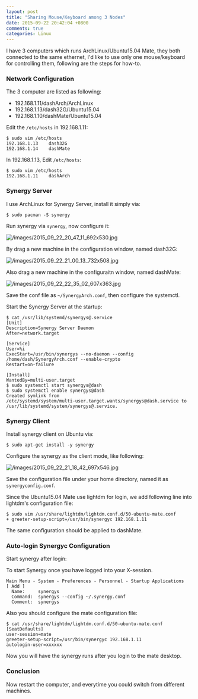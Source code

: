 ```yaml
---
layout: post
title: "Sharing Mouse/Keyboard among 3 Nodes"
date: 2015-09-22 20:42:04 +0800
comments: true
categories: Linux
---
```

I have 3 computers which runs ArchLinux/Ubuntu15.04 Mate, they both connected
to the same ethernet, I'd like to use only one mouse/keyboard for controlling
them, following are the steps for how-to.      

### Network Configuration
The 3 computer are listed as following:    
* 192.168.1.11/dashArch/ArchLinux
* 192.168.1.13/dash32G/Ubuntu15.04
* 192.168.1.10/dashMate/Ubuntu15.04

Edit the `/etc/hosts` in 192.168.1.11:    

```
$ sudo vim /etc/hosts
192.168.1.13    dash32G
192.168.1.14    dashMate
```

In 192.168.1.13, Edit `/etc/hosts`:    

```
$ sudo vim /etc/hosts
192.168.1.11    dashArch
```

### Synergy Server
I use ArchLinux for Synergy Server, install it simply via:    

```
$ sudo pacman -S synergy
```

Run synergy via `synergy`, now configure it:    

![/images/2015_09_22_20_47_11_692x530.jpg](/images/2015_09_22_20_47_11_692x530.jpg)   

By drag a new machine in the configuration window, named dash32G:    

![/images/2015_09_22_21_00_13_732x508.jpg](/images/2015_09_22_21_00_13_732x508.jpg)    

Also drag a new machine in the configuraitn window, named dashMate:    

![/images/2015_09_22_22_35_02_607x363.jpg](/images/2015_09_22_22_35_02_607x363.jpg)   

Save the conf file as `~/SynergyArch.conf`, then configure the systemctl.    

Start the Synergy Server at the startup:    

```
$ cat /usr/lib/systemd/synergys@.service 
[Unit]
Description=Synergy Server Daemon
After=network.target

[Service]
User=%i
ExecStart=/usr/bin/synergys --no-daemon --config /home/dash/SynergyArch.conf --enable-crypto
Restart=on-failure

[Install]
WantedBy=multi-user.target
$ sudo systemctl start synergys@dash
$ sudo systemctl enable synergys@dash
Created symlink from
/etc/systemd/system/multi-user.target.wants/synergys@dash.service to
/usr/lib/systemd/system/synergys@.service.
```


### Synergy Client
Install synergy client on Ubuntu via:    

```
$ sudo apt-get install -y synergy
``` 

Configure the synergy as the client mode, like following:    

![/images/2015_09_22_21_18_42_697x546.jpg](/images/2015_09_22_21_18_42_697x546.jpg)    

Save the configuration file under your home directory, named it as
`synergyconfig.conf`.   

Since the Ubuntu15.04 Mate use lightdm for login, we add following line into
lightdm's configuration file:    

```
$ sudo vim /usr/share/lightdm/lightdm.conf.d/50-ubuntu-mate.conf
+ greeter-setup-script=/usr/bin/synergyc 192.168.1.11
``` 

The same configuration should be applied to dashMate.    

### Auto-login Synergyc Configuration
Start synergy after login:    

To start Synergy once you have logged into your X-session.   

```
Main Menu - System - Preferences - Personnel - Startup Applications   
[ Add ]  
  Name:     synergys
  Command:  synergys --config ~/.synergy.conf
  Comment:  synergys  
```
Also you should configure the mate configuration file:     

```
$ cat /usr/share/lightdm/lightdm.conf.d/50-ubuntu-mate.conf
[SeatDefaults]
user-session=mate
greeter-setup-script=/usr/bin/synergyc 192.168.1.11
autologin-user=xxxxxx
```
Now you will have the synergy runs after you login to the mate desktop.    
### Conclusion
Now restart the computer, and everytime you could switch from different
machines.   
